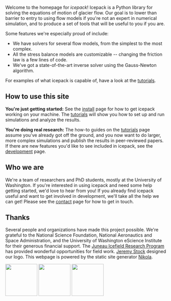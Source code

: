 <!--
.. title: Home
.. slug: index
.. date: 2020-09-05 15:58:59 UTC-07:00
.. tags: mathjax
.. category:
.. link:
.. description:
.. type: text
.. hidetitle: True
-->

Welcome to the homepage for *icepack*!
Icepack is a Python library for solving the equations of motion of glacier flow.
Our goal is to lower than barrier to entry to using flow models if you're not an expert in numerical simulation, and to produce a set of tools that will be useful to you if you are.

Some features we're especially proud of include:

* We have solvers for several flow models, from the simplest to the most complex.
* All the stress balance models are customizable -- changing the friction law is a few lines of code.
* We've got a state-of-the-art inverse solver using the Gauss-Newton algorithm.

For examples of what icepack is capable of, have a look at the [tutorials](/tutorials/).

## How to use this site

**You're just getting started:** See the [install](/install/) page for how to get icepack working on your machine.
The [tutorials](/tutorials/) will show you how to set up and run simulations and analyze the results.

**You're doing real research:** The how-to guides on the [tutorials](/tutorials/) page assume you've already got off the ground, and you now want to do larger, more complex simulations and publish the results in peer-reviewed papers.
If there are new features you'd like to see included in icepack, see the [development](/developers/) page.

## Who we are

We're a team of researchers and PhD students, mostly at the University of Washington.
If you're interested in using icepack and need some help getting started, we'd love to hear from you!
If you already find icepack useful and want to get involved in development, we'll take all the help we can get!
Please see the [contact](/contact/) page for how to get in touch.

## Thanks

Several people and organizations have made this project possible.
We're grateful to the National Science Foundation, National Aeronautics and Space Administration, and the University of Washington eScience Institute for their generous financial support.
The [Juneau Icefield Research Program](https://juneauicefield.org/) has provided wonderful opportunities for field work.
[Jeremy Stock](http://jeremystock.com/) designed our logo.
This webpage is powered by the static site generator [Nikola](https://getnikola.com).

<img src="https://www.nsf.gov/images/logos/NSF_4-Color_bitmap_Logo_thumb.jpg" height="100px">
<img src="https://www.nasa.gov/sites/all/themes/custom/nasatwo/images/nasa-logo.svg" height="100px">
<img src="https://images.squarespace-cdn.com/content/v1/506e663fe4b04973cff68e47/1369952390562-6Z312A18G5AXIP7B4ZUH/ke17ZwdGBToddI8pDm48kPN_12wwgQFQ1P_MNUxodclZw-zPPgdn4jUwVcJE1ZvWQUxwkmyExglNqGp0IvTJZamWLI2zvYWH8K3-s_4yszcp2ryTI0HqTOaaUohrI8PIptSEwx6RWl3Iho5G7dcdVrve9aC9KuCr35c8ZMFQhoQKMshLAGzx4R3EDFOm1kBS/JIRP_Blue.jpg" height="100px">
